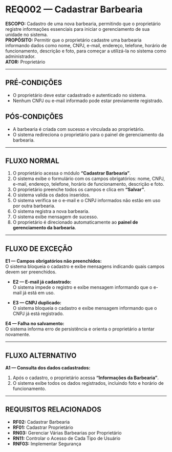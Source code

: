 # REQ002 — Cadastrar Barbearia

**ESCOPO:** Cadastro de uma nova barbearia, permitindo que o proprietário registre informações essenciais para iniciar o gerenciamento de sua unidade no sistema.  
**PROPÓSITO:** Permitir que o proprietário cadastre uma barbearia informando dados como nome, CNPJ, e-mail, endereço, telefone, horário de funcionamento, descrição e foto, para começar a utilizá-la no sistema como administrador.  
**ATOR:** Proprietário  

---

## PRÉ-CONDIÇÕES
- O proprietário deve estar cadastrado e autenticado no sistema.  
- Nenhum CNPJ ou e-mail informado pode estar previamente registrado.  

## PÓS-CONDIÇÕES
- A barbearia é criada com sucesso e vinculada ao proprietário.  
- O sistema redireciona o proprietário para o painel de gerenciamento da barbearia.  

---

## FLUXO NORMAL
1. O proprietário acessa o módulo **“Cadastrar Barbearia”**.  
2. O sistema exibe o formulário com os campos obrigatórios: nome, CNPJ, e-mail, endereço, telefone, horário de funcionamento, descrição e foto.  
3. O proprietário preenche todos os campos e clica em **“Salvar”**.  
4. O sistema valida os dados inseridos.  
5. O sistema verifica se o e-mail e o CNPJ informados não estão em uso por outra barbearia.  
6. O sistema registra a nova barbearia.  
7. O sistema exibe mensagem de sucesso.  
8. O proprietário é direcionado automaticamente ao **painel de gerenciamento da barbearia**.  

---

## FLUXO DE EXCEÇÃO
**E1 — Campos obrigatórios não preenchidos:**  
  O sistema bloqueia o cadastro e exibe mensagens indicando quais campos devem ser preenchidos.  

- **E2 — E-mail já cadastrado:**  
  O sistema impede o registro e exibe mensagem informando que o e-mail já está em uso.  

- **E3 — CNPJ duplicado:**  
  O sistema bloqueia o cadastro e exibe mensagem informando que o CNPJ já está registrado.  

**E4 — Falha no salvamento:**  
  O sistema informa erro de persistência e orienta o proprietário a tentar novamente.  

---

## FLUXO ALTERNATIVO
**A1 — Consulta dos dados cadastrados:**  
  1. Após o cadastro, o proprietário acessa **“Informações da Barbearia”**.  
  2. O sistema exibe todos os dados registrados, incluindo foto e horário de funcionamento.  

---

## REQUISITOS RELACIONADOS
- **RF02:** Cadastrar Barbearia  
- **RF01:** Cadastrar Proprietário  
- **RN03:** Gerenciar Várias Barbearias por Proprietário  
- **RN11:** Controlar o Acesso de Cada Tipo de Usuário  
- **RNF03:** Implementar Segurança  
